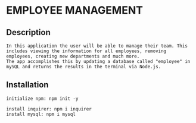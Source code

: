 # EMPLOYEE MANAGEMENT

## Description

    In this application the user will be able to manage their team. This includes viewing the information for all employees, removing employees, creating new departments and much more.
    The app accomplishes this by updating a database called "employee" in mySQL and returns the results in the terminal via Node.js.

## Installation

    initialize npm: npm init -y 
    
    install inquirer: npm i inquirer
    install mysql: npm i mysql